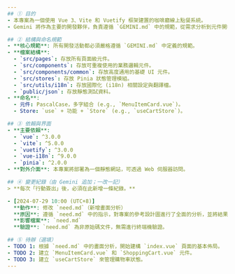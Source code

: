 ```yaml
---
## ① 目的
- 本專案為一個使用 Vue 3、Vite 和 Vuetify 框架建置的咖啡廳線上點餐系統。
- Gemini 將作為主要的開發夥伴，負責遵循 `GEMINI.md` 中的規範，從需求分析到元件開發、狀態管理和最終部署。

## ② 結構與命名規範
- **核心規範**: 所有開發活動都必須嚴格遵循 `GEMINI.md` 中定義的規範。
- **檔案結構**:
  - `src/pages`: 存放所有頁面級元件。
  - `src/components`: 存放可重複使用的業務邏輯元件。
  - `src/components/common`: 存放高度通用的基礎 UI 元件。
  - `src/stores`: 存放 Pinia 狀態管理模組。
  - `src/utils/i18n`: 存放國際化 (i18n) 相關設定與翻譯檔。
  - `public/json`: 存放靜態測試資料。
- **命名**:
  - 元件: PascalCase，多字組合 (e.g., `MenuItemCard.vue`)。
  - Store: `use` + 功能 + `Store` (e.g., `useCartStore`)。

## ③ 依賴與界面
- **主要依賴**:
  - `vue`: ^3.0.0
  - `vite`: ^5.0.0
  - `vuetify`: ^3.0.0
  - `vue-i18n`: ^9.0.0
  - `pinia`: ^2.0.0
- **對外介面**: 本專案將部署為一個靜態網站，可透過 Web 伺服器訪問。

## ④ 變更紀錄（由 Gemini 追加；一改一記）
> **每次「行動簽出」後，必須在此新增一條紀錄。**

- [2024-07-29 10:00 (UTC+8)]
  **動作**: 修改 `need.md`（新增畫面分析）
  **原因**: 遵循 `need.md` 中的指示，對專案的參考設計圖進行了全面的分析，並將結果格式化輸出至 `need.md` 中，作為後續開發的依據。
  **影響檔案**: `need.md`
  **驗證**: `need.md` 為非原始碼文件，無需進行終端機驗證。

## ⑤ 待辦（選填）
- TODO 1: 根據 `need.md` 中的畫面分析，開始建構 `index.vue` 頁面的基本佈局。
- TODO 2: 建立 `MenuItemCard.vue` 和 `ShoppingCart.vue` 元件。
- TODO 3: 建立 `useCartStore` 來管理購物車狀態。
---
```

